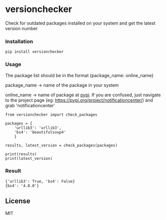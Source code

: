 # versionchecker

Check for outdated packages installed on your system and get the latest version number

### Installation
 `pip install versionchecker`

### Usage
The package list should be in the format  {package_name: online_name}

package_name -> name of the package in your system

online_name -> name of package at [pypi](https://pypi.org/). If you are confused, just navigate to the project page (eg: https://pypi.org/project/notificationcenter/) and grab 'notificationcenter'

```
from versionchecker import check_packages

packages = {
	'urllib3': 'urllib3',
	'bs4': 'beautifulsoup4'
	}
	
results, latest_version = check_packages(packages)

print(results)
print(latest_version)
```

### Result
    {'urllib3': True, 'bs4': False}
    {bs4': '4.8.0'}



License
----
MIT
